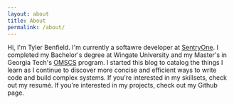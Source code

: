 ```yaml
---
layout: about
title: About
permalink: /about/
---
```


Hi, I'm Tyler Benfield.
I'm currently a softawre developer at [SentryOne](https://www.sentryone.com/).
I completed my Bachelor's degree at Wingate University and my Master's in Georgia Tech's [OMSCS](http://www.omscs.gatech.edu/) program.
I started this blog to catalog the things I learn as I continue to discover more concise and efficient ways to write code and build complex systems.
If you're interested in my skillsets, check out my resumé.
If you're interested in my projects, check out my Github page.
